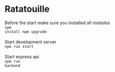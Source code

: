 # Ratatouille

Before the start make sure you installed all modules<br>
<code>npm install
npm upgrade</code>
<br>
<br>
Start development server<br>
<code>npm run start</code>
<br>
<br>
Start express api<br>
<code>npm run backend</code>
